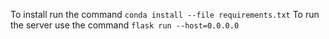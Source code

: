 To install run the command `conda install --file requirements.txt`
To run the server use the command `flask run --host=0.0.0.0`